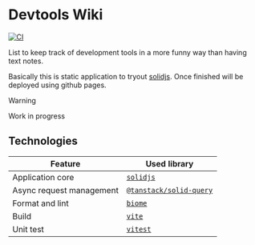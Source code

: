 # Devtools Wiki

[![CI](https://github.com/marcalexiei/devtools-wiki/actions/workflows/CI.yml/badge.svg)](https://github.com/marcalexiei/devtools-wiki/actions/workflows/CI.yml)

List to keep track of development tools in a more funny way than having text notes.

Basically this is static application to tryout [solidjs](https://www.solidjs.com).
Once finished will be deployed using github pages.

> [!WARNING]
> Work in progress

## Technologies

[`solidjs`]: https://www.solidjs.com
[`@tanstack/solid-query`]: https://tanstack.com/query/latest/docs/framework/solid/overview
[`biome`]: https://biomejs.dev
[`vite`]: https://vite.dev
[`vitest`]: https://vitest.dev

| Feature                  | Used library              |
| ------------------------ | ------------------------- |
| Application core         | [`solidjs`]               |
| Async request management | [`@tanstack/solid-query`] |
| Format and lint          | [`biome`]                 |
| Build                    | [`vite`]                  |
| Unit test                | [`vitest`]                |
